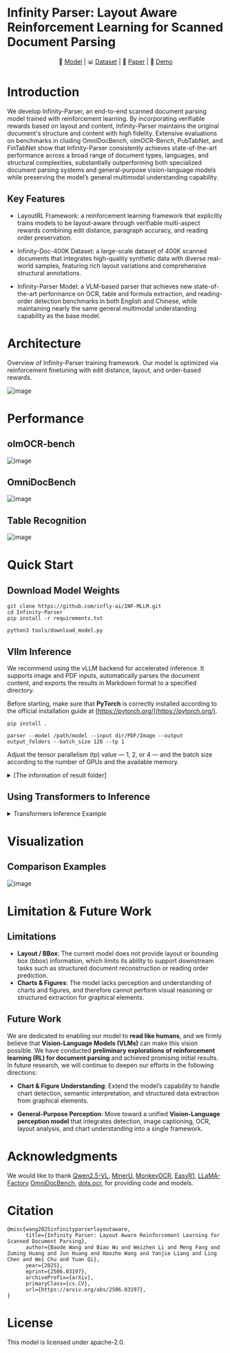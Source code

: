 # Infinity Parser: Layout Aware Reinforcement Learning for Scanned Document Parsing

<div align="center">

🤗 <a href="https://huggingface.co/infly/Infinity-Parser-7B">Model</a> |
📊 <a href="https://huggingface.co/datasets/infly/Infinity-Doc-55K">Dataset</a> |
📄 <a href="https://arxiv.org/pdf/2506.03197">Paper</a> |
🚀 <a href="https://huggingface.co/spaces/infly/Infinity-Parser-Demo">Demo</a>

</div>


# Introduction

We develop Infinity-Parser, an end-to-end scanned document parsing model trained with reinforcement learning. By incorporating verifiable rewards based on layout and content, Infinity-Parser maintains the original document's structure and content with high fidelity. Extensive evaluations on benchmarks in cluding OmniDocBench, olmOCR-Bench, PubTabNet, and FinTabNet show that Infinity-Parser consistently achieves state-of-the-art performance across a broad range of document types, languages, and structural complexities, substantially outperforming both specialized document parsing systems and general-purpose vision-language models while preserving the model’s general multimodal understanding capability.

## Key Features

- LayoutRL Framework: a reinforcement learning framework that explicitly trains models to be layout-aware through verifiable multi-aspect rewards combining edit distance, paragraph accuracy, and reading order preservation.

- Infinity-Doc-400K Dataset: a large-scale dataset of 400K scanned documents that integrates high-quality synthetic data with diverse real-world samples, featuring rich layout variations and comprehensive structural annotations.

- Infinity-Parser Model: a VLM-based parser that achieves new state-of-the-art performance on OCR, table and formula extraction, and reading-order detection benchmarks in both English and Chinese, while maintaining nearly the same general multimodal understanding capability as the base model.

# Architecture

Overview of Infinity-Parser training framework. Our model is optimized via reinforcement finetuning with edit distance, layout, and order-based rewards.

![image](assets/architecture.png)

# Performance

## olmOCR-bench
![image](assets/olmocr.png)

## OmniDocBench
![image](assets/OmniDocBench.png)

## Table Recognition
![image](assets/table.png)

# Quick Start
## Download Model Weights

```shell
git clone https://github.com/infly-ai/INF-MLLM.git
cd Infinity-Parser
pip install -r requirements.txt

python3 tools/download_model.py
```

## Vllm Inference
We recommend using the vLLM backend for accelerated inference. 
It supports image and PDF inputs, automatically parses the document content, and exports the results in Markdown format to a specified directory.

Before starting, make sure that **PyTorch** is correctly installed according to the official installation guide at [https://pytorch.org/](https://pytorch.org/).

```shell
pip install .

parser --model /path/model --input dir/PDF/Image --output output_folders --batch_size 128 --tp 1
```

Adjust the tensor parallelism (tp) value — 1, 2, or 4 — and the batch size according to the number of GPUs and the available memory.

<details>
  <summary> [The information of result folder] </summary>
The result folder contains the following contents:

```
output_folders/
├── <fime_name>/output.md
├── ...
├── ...
```

</details>


## Using Transformers to Inference

<details>
    <summary> Transformers Inference Example </summary>
    
```python
import torch
from transformers import Qwen2_5_VLForConditionalGeneration, AutoTokenizer, AutoProcessor
from qwen_vl_utils import process_vision_info

model_path = "infly/Infinity-Parser-7B"
prompt = "Please transform the document’s contents into Markdown format."

print("Loading model and processor...")
# Default: Load the model on the available device(s)
# model = Qwen2_5_VLForConditionalGeneration.from_pretrained(
#     model_path, torch_dtype="auto", device_map="auto"
# )

# We recommend enabling flash_attention_2 for better acceleration and memory saving, especially in multi-image and video scenarios.
model = Qwen2_5_VLForConditionalGeneration.from_pretrained(
    model_path,
    torch_dtype=torch.bfloat16,
    attn_implementation="flash_attention_2",
    device_map="auto",
)

# Default processor
# processor = AutoProcessor.from_pretrained(model_path)

# Recommended processor
min_pixels = 256 * 28 * 28   # 448 * 448
max_pixels = 2304 * 28 * 28  # 1344 * 1344
processor = AutoProcessor.from_pretrained(model_path, min_pixels=min_pixels, max_pixels=max_pixels)

print("Preparing messages for inference...")
messages = [
    {
        "role": "user",
        "content": [
            {
                "type": "image",
                "image": "https://ofasys-multimodal-wlcb-3-toshanghai.oss-accelerate.aliyuncs.com/wpf272043/keepme/image/receipt.png",
            },
            {"type": "text", "text": prompt},
        ],
    }
]

text = processor.apply_chat_template(
    messages, tokenize=False, add_generation_prompt=True
)
image_inputs, video_inputs = process_vision_info(messages)
inputs = processor(
    text=[text],
    images=image_inputs,
    videos=video_inputs,
    padding=True,
    return_tensors="pt",
)
inputs = inputs.to("cuda")

print("Generating results...")
generated_ids = model.generate(**inputs, max_new_tokens=4096)
generated_ids_trimmed = [
    out_ids[len(in_ids) :] for in_ids, out_ids in zip(inputs.input_ids, generated_ids)
]
output_text = processor.batch_decode(
    generated_ids_trimmed, skip_special_tokens=True, clean_up_tokenization_spaces=False
)
print(output_text)
```
</details>

# Visualization

## Comparison Examples
![image](assets/case.jpeg)

# Limitation & Future Work

## Limitations
 - **Layout / BBox**: The current model does not provide layout or bounding box (bbox) information, which limits its ability to support downstream tasks such as structured document reconstruction or reading order prediction.
 - **Charts & Figures**: The model lacks perception and understanding of charts and figures, and therefore cannot perform visual reasoning or structured extraction for graphical elements.
 
## Future Work

We are dedicated to enabling our model to **read like humans**, and we firmly believe that **Vision-Language Models (VLMs)** can make this vision possible. We have conducted **preliminary explorations of reinforcement learning (RL) for document parsing** and achieved promising initial results.  In future research, we will continue to deepen our efforts in the following directions:

- **Chart & Figure Understanding**: Extend the model’s capability to handle chart detection, semantic interpretation, and structured data extraction from graphical elements.

- **General-Purpose Perception**: Move toward a unified **Vision-Language perception model** that integrates detection, image captioning, OCR, layout analysis, and chart understanding into a single framework.

# Acknowledgments
We would like to thank [Qwen2.5-VL](https://github.com/QwenLM/Qwen2.5-VL), [MinerU](https://github.com/opendatalab/MinerU), [MonkeyOCR](https://github.com/Yuliang-Liu/MonkeyOCR), [EasyR1](https://github.com/hiyouga/EasyR1), [LLaMA-Factory](https://github.com/hiyouga/LLaMA-Factory)
[OmniDocBench](https://github.com/opendatalab/OmniDocBench), [dots.ocr](https://github.com/rednote-hilab/dots.ocr), for providing code and models. 

# Citation

```
@misc{wang2025infinityparserlayoutaware,
      title={Infinity Parser: Layout Aware Reinforcement Learning for Scanned Document Parsing}, 
      author={Baode Wang and Biao Wu and Weizhen Li and Meng Fang and Zuming Huang and Jun Huang and Haozhe Wang and Yanjie Liang and Ling Chen and Wei Chu and Yuan Qi},
      year={2025},
      eprint={2506.03197},
      archivePrefix={arXiv},
      primaryClass={cs.CV},
      url={https://arxiv.org/abs/2506.03197}, 
}
```

# License

This model is licensed under apache-2.0.

